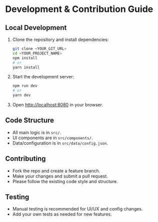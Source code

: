 # Development & Contribution Guide

## Local Development
1. Clone the repository and install dependencies:
   ```sh
   git clone <YOUR_GIT_URL>
   cd <YOUR_PROJECT_NAME>
   npm install
   # or
   yarn install
   ```
2. Start the development server:
   ```sh
   npm run dev
   # or
   yarn dev
   ```
3. Open [http://localhost:8080](http://localhost:8080) in your browser.

## Code Structure
- All main logic is in `src/`.
- UI components are in `src/components/`.
- Data/configuration is in `src/data/config.json`.

## Contributing
- Fork the repo and create a feature branch.
- Make your changes and submit a pull request.
- Please follow the existing code style and structure.

## Testing
- Manual testing is recommended for UI/UX and config changes.
- Add your own tests as needed for new features. 